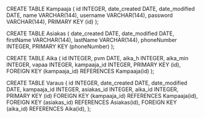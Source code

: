 CREATE TABLE Kampaaja (
id INTEGER,
date_created DATE,
date_modified DATE,
name VARCHAR(144),
username VARCHAR(144),
password VARCHAR(144),
PRIMARY KEY (id)
); 

CREATE TABLE Asiakas (
date_created DATE,
date_modified DATE,
firstName VARCHAR(144),
lastName VARCHAR(144),
phoneNumber INTEGER,
PRIMARY KEY (phoneNumber)
);

CREATE TABLE Aika (
id INTEGER,
pvm DATE,
aika_h INTEGER,
aika_min INTEGER,
vapaa INTEGER,
kampaaja_id INTEGER,
PRIMARY KEY (id),
FOREIGN KEY (kampaaja_id) REFERENCES Kampaaja(id)
);

CREATE TABLE Varaus (
id INTEGER,
date_created DATE,
date_modified DATE,
kampaaja_id INTEGER,
asiakas_id INTEGER,
aika_id INTEGER,
PRIMARY KEY (id)
FOREIGN KEY (kampaaja_id) REFERENCES Kampaaja(id),
FOREIGN KEY (asiakas_id) REFERENCES Asiakas(id),
FOREIGN KEY (aika_id) REFERENCES Aika(id),
);

